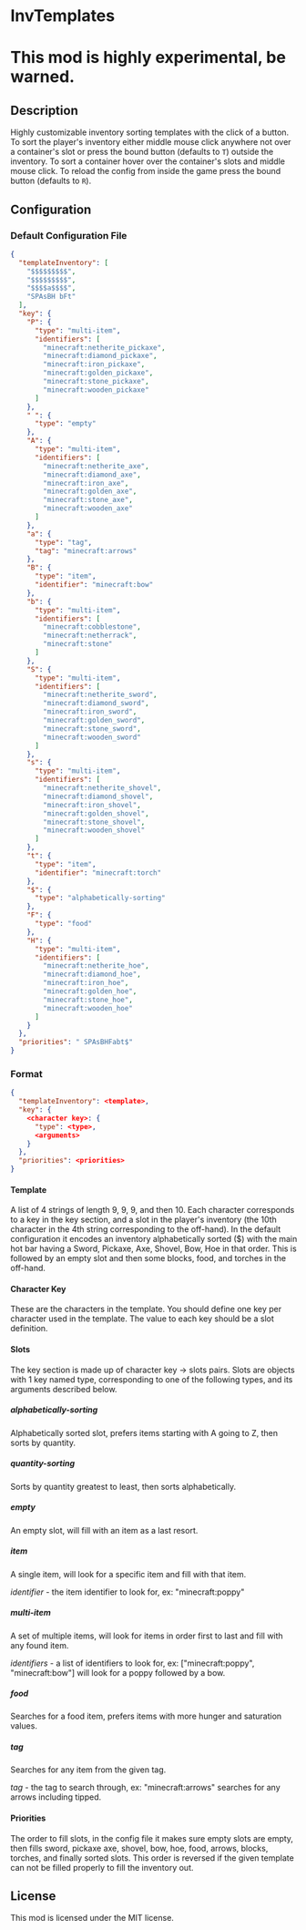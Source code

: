 # InvTemplates

# This mod is highly experimental, be warned.

## Description

Highly customizable inventory sorting templates with the click of a button. To sort the player's inventory
either middle mouse click anywhere not over a container's slot or press the bound button (defaults to `T`) outside
the inventory. To sort a container hover over the container's slots and middle mouse click. To reload the config from
inside the game press the bound button (defaults to `R`).

## Configuration

### Default Configuration File

```json
{
  "templateInventory": [
    "$$$$$$$$$",
    "$$$$$$$$$",
    "$$$$a$$$$",
    "SPAsBH bFt"
  ],
  "key": {
    "P": {
      "type": "multi-item",
      "identifiers": [
        "minecraft:netherite_pickaxe",
        "minecraft:diamond_pickaxe",
        "minecraft:iron_pickaxe",
        "minecraft:golden_pickaxe",
        "minecraft:stone_pickaxe",
        "minecraft:wooden_pickaxe"
      ]
    },
    " ": {
      "type": "empty"
    },
    "A": {
      "type": "multi-item",
      "identifiers": [
        "minecraft:netherite_axe",
        "minecraft:diamond_axe",
        "minecraft:iron_axe",
        "minecraft:golden_axe",
        "minecraft:stone_axe",
        "minecraft:wooden_axe"
      ]
    },
    "a": {
      "type": "tag",
      "tag": "minecraft:arrows"
    },
    "B": {
      "type": "item",
      "identifier": "minecraft:bow"
    },
    "b": {
      "type": "multi-item",
      "identifiers": [
        "minecraft:cobblestone",
        "minecraft:netherrack",
        "minecraft:stone"
      ]
    },
    "S": {
      "type": "multi-item",
      "identifiers": [
        "minecraft:netherite_sword",
        "minecraft:diamond_sword",
        "minecraft:iron_sword",
        "minecraft:golden_sword",
        "minecraft:stone_sword",
        "minecraft:wooden_sword"
      ]
    },
    "s": {
      "type": "multi-item",
      "identifiers": [
        "minecraft:netherite_shovel",
        "minecraft:diamond_shovel",
        "minecraft:iron_shovel",
        "minecraft:golden_shovel",
        "minecraft:stone_shovel",
        "minecraft:wooden_shovel"
      ]
    },
    "t": {
      "type": "item",
      "identifier": "minecraft:torch"
    },
    "$": {
      "type": "alphabetically-sorting"
    },
    "F": {
      "type": "food"
    },
    "H": {
      "type": "multi-item",
      "identifiers": [
        "minecraft:netherite_hoe",
        "minecraft:diamond_hoe",
        "minecraft:iron_hoe",
        "minecraft:golden_hoe",
        "minecraft:stone_hoe",
        "minecraft:wooden_hoe"
      ]
    }
  },
  "priorities": " SPAsBHFabt$"
}
```

### Format

```json
{
  "templateInventory": <template>,
  "key": {
    <character key>: {
      "type": <type>,
      <arguments>
    }
  },
  "priorities": <priorities>
}
```

#### Template

A list of 4 strings of length 9, 9, 9, and then 10. Each character corresponds to a
key in the key section, and a slot in the player's inventory (the 10th character in
the 4th string corresponding to the off-hand). In the default configuration it encodes
an inventory alphabetically sorted ($) with the main hot bar having a Sword, Pickaxe,
Axe, Shovel, Bow, Hoe in that order. This is followed by an empty slot and then some
blocks, food, and torches in the off-hand.

#### Character Key

These are the characters in the template. You should define one key per character used
in the template. The value to each key should be a slot definition.

#### Slots

The key section is made up of character key -> slots pairs. Slots are objects with 1
key named type, corresponding to one of the following types, and its arguments described
below.

##### alphabetically-sorting

Alphabetically sorted slot, prefers items starting with A going to Z, then sorts by quantity.

##### quantity-sorting

Sorts by quantity greatest to least, then sorts alphabetically.

##### empty

An empty slot, will fill with an item as a last resort.

##### item

A single item, will look for a specific item and fill with that item.

*identifier* - the item identifier to look for, ex: "minecraft:poppy"

##### multi-item

A set of multiple items, will look for items in order first to last and fill with any 
found item.

*identifiers* - a list of identifiers to look for, ex: ["minecraft:poppy", 
"minecraft:bow"] will look for a poppy followed by a bow.

##### food

Searches for a food item, prefers items with more hunger and saturation values.

##### tag

Searches for any item from the given tag.

*tag* - the tag to search through, ex: "minecraft:arrows" searches for any arrows including
tipped.

#### Priorities

The order to fill slots, in the config file it makes sure empty slots are empty, then fills sword, pickaxe
axe, shovel, bow, hoe, food, arrows, blocks, torches, and finally sorted slots. This order is reversed if 
the given template can not be filled properly to fill the inventory out.

## License

This mod is licensed under the MIT license.

